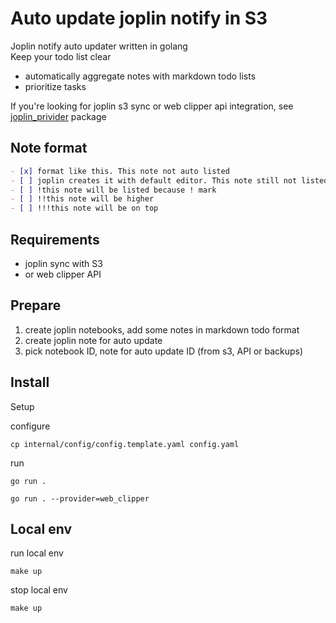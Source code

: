 # Auto update joplin notify in S3

Joplin notify auto updater written in golang  
Keep your todo list clear

- automatically aggregate notes with markdown todo lists
- prioritize tasks


If you're looking for joplin s3 sync or web clipper api integration, see [joplin_privider](/joplin_privider) package

## Note format
```markdown
- [x] format like this. This note not auto listed
- [ ] joplin creates it with default editor. This note still not listed
- [ ] !this note will be listed because ! mark
- [ ] !!this note will be higher
- [ ] !!!this note will be on top
```

## Requirements
- joplin sync with S3
- or web clipper API

## Prepare
1) create joplin notebooks, add some notes in markdown todo format
2) create joplin note for auto update
3) pick notebook ID, note for auto update ID (from s3, API or backups)

## Install
Setup

configure
```shell
cp internal/config/config.template.yaml config.yaml
```
run
``` shell
go run .
```

``` shell
go run . --provider=web_clipper
```


## Local env

run local env
```shell
make up
```

stop local env
```shell
make up
```